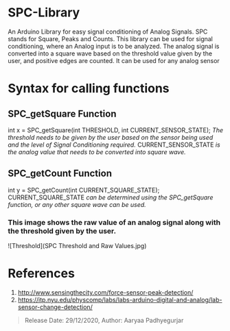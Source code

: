 # SPC-Library
An Arduino Library for easy signal conditioning of Analog Signals. SPC stands for Square, Peaks and Counts. This library can be used for signal conditioning, where an Analog input is to be analyzed. The analog signal is converted into a square wave based on the threshold value given by the user, and positive edges are counted. It can be used for any analog sensor

# Syntax for calling functions
## SPC_getSquare Function
int x = SPC_getSquare(int THRESHOLD, int CURRENT_SENSOR_STATE);
_The threshold needs to be given by the user based on the sensor being used and the level of Signal Conditioning required._ CURRENT_SENSOR_STATE _is the analog value that needs to be converted into square wave._

## SPC_getCount Function
int y = SPC_getCount(int CURRENT_SQUARE_STATE);
CURRENT_SQUARE_STATE _can be determined using the SPC_getSquare function, or any other square wave can be used._

### This image shows the raw value of an analog signal along with the threshold given by the user.
![Threshold](SPC Threshold and Raw Values.jpg)

# References
1. http://www.sensingthecity.com/force-sensor-peak-detection/
2. https://itp.nyu.edu/physcomp/labs/labs-arduino-digital-and-analog/lab-sensor-change-detection/

>Release Date: 29/12/2020, 
>Author: Aaryaa Padhyegurjar
